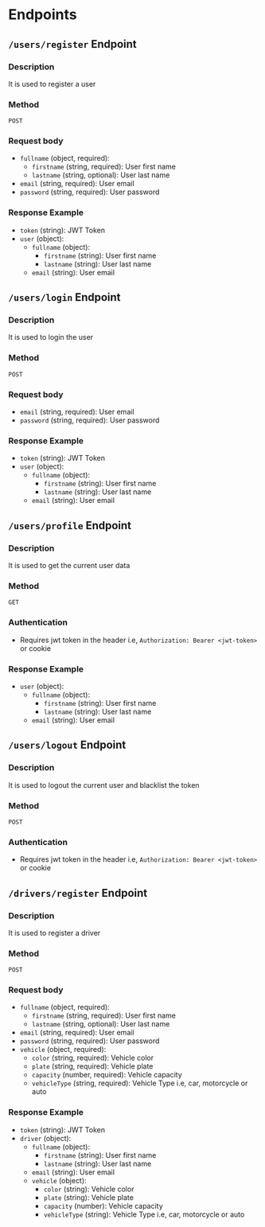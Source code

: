 # Endpoints

## `/users/register` Endpoint

### Description
It is used to register a user 

### Method
`POST`

### Request body
- `fullname` (object, required):
    - `firstname` (string, required): User first name
    - `lastname` (string, optional): User last name
- `email` (string, required): User email
- `password` (string, required): User password

### Response Example
- `token` (string): JWT Token
- `user` (object):
    - `fullname` (object):
        - `firstname` (string): User first name
        - `lastname` (string): User last name
    - `email` (string): User email


## `/users/login` Endpoint

### Description
It is used to login the user 

### Method
`POST`

### Request body
- `email` (string, required): User email
- `password` (string, required): User password

### Response Example
- `token` (string): JWT Token
- `user` (object):
    - `fullname` (object):
        - `firstname` (string): User first name
        - `lastname` (string): User last name
    - `email` (string): User email


## `/users/profile` Endpoint

### Description
It is used to get the current user data

### Method
`GET`

### Authentication
- Requires jwt token in the header i.e, `Authorization: Bearer <jwt-token>` or cookie

### Response Example
- `user` (object):
    - `fullname` (object):
        - `firstname` (string): User first name
        - `lastname` (string): User last name
    - `email` (string): User email


## `/users/logout` Endpoint

### Description
It is used to logout the current user and blacklist the token

### Method
`POST`

### Authentication
- Requires jwt token in the header i.e, `Authorization: Bearer <jwt-token>` or cookie


## `/drivers/register` Endpoint

### Description
It is used to register a driver 

### Method
`POST`

### Request body
- `fullname` (object, required):
    - `firstname` (string, required): User first name
    - `lastname` (string, optional): User last name
- `email` (string, required): User email
- `password` (string, required): User password
- `vehicle` (object, required):
    - `color` (string, required): Vehicle color
    - `plate` (string, required): Vehicle plate
    - `capacity` (number, required): Vehicle capacity
    - `vehicleType` (string, required): Vehicle Type i.e, car, motorcycle or auto

### Response Example
- `token` (string): JWT Token
- `driver` (object):
    - `fullname` (object):
        - `firstname` (string): User first name
        - `lastname` (string): User last name
    - `email` (string): User email
    - `vehicle` (object):
        - `color` (string): Vehicle color
        - `plate` (string): Vehicle plate
        - `capacity` (number): Vehicle capacity
        - `vehicleType` (string): Vehicle Type i.e, car, motorcycle or auto



